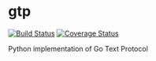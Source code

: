 # gtp

[![Build Status](https://travis-ci.org/jtauber/gtp.svg)](https://travis-ci.org/jtauber/gtp)
[![Coverage Status](https://coveralls.io/repos/jtauber/gtp/badge.svg?branch=master&service=github)](https://coveralls.io/github/jtauber/gtp?branch=master)

Python implementation of Go Text Protocol
